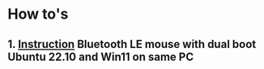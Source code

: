 # How to's
## 1. [Instruction](https://github.com/allseenn/ubuntu/edit/main/BLE.md) Bluetooth LE mouse with dual boot Ubuntu 22.10 and Win11 on same PC
